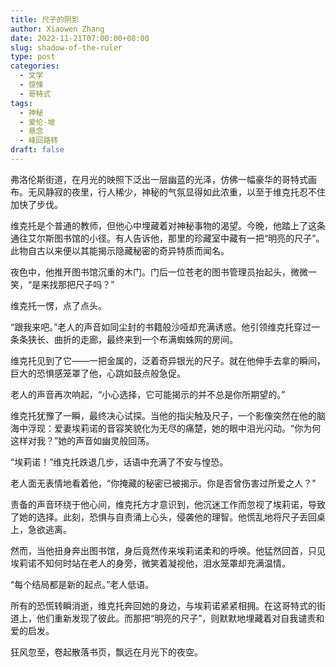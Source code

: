 ```yaml
---
title: 尺子的阴影
author: Xiaowen Zhang
date: 2022-11-21T07:00:00+08:00
slug: shadow-of-the-ruler
type: post
categories:
  - 文学
  - 惊悚
  - 哥特式
tags:
  - 神秘
  - 爱伦·坡
  - 悬念
  - 峰回路转
draft: false
---
```


弗洛伦斯街道，在月光的映照下泛出一层幽蓝的光泽，仿佛一幅豪华的哥特式画布。无风静寂的夜里，行人稀少，神秘的气氛显得如此浓重，以至于维克托忍不住加快了步伐。

维克托是个普通的教师，但他心中埋藏着对神秘事物的渴望。今晚，他踏上了这条通往艾尔斯图书馆的小径。有人告诉他，那里的珍藏室中藏有一把“明亮的尺子”。此物自古以来便以其能揭示隐藏秘密的奇异特质而闻名。

夜色中，他推开图书馆沉重的木门。门后一位苍老的图书管理员抬起头，微微一笑，“是来找那把尺子吗？”

维克托一愣，点了点头。

“跟我来吧。”老人的声音如同尘封的书籍般沙哑却充满诱惑。他引领维克托穿过一条条狭长、曲折的走廊，最终来到一个布满蜘蛛网的房间。

维克托见到了它——一把金属的，泛着奇异银光的尺子。就在他伸手去拿的瞬间，巨大的恐惧感笼罩了他，心跳如鼓点般急促。

老人的声音再次响起，“小心选择，它可能揭示的并不总是你所期望的。”

维克托犹豫了一瞬，最终决心试探。当他的指尖触及尺子，一个影像突然在他的脑海中浮现：爱妻埃莉诺的音容笑貌化为无尽的痛楚，她的眼中泪光闪动。“你为何这样对我？”她的声音如幽灵般回荡。

“埃莉诺！”维克托跌退几步，话语中充满了不安与惶恐。

老人面无表情地看着他，“你掩藏的秘密已被揭示。你是否曾伤害过所爱之人？”

责备的声音环绕于他心间，维克托方才意识到，他沉迷工作而忽视了埃莉诺，导致了她的选择。此刻，恐惧与自责涌上心头，侵袭他的理智。他慌乱地将尺子丢回桌上，急欲逃离。

然而，当他扭身奔出图书馆，身后竟然传来埃莉诺柔和的呼唤。他猛然回首，只见埃莉诺不知何时站在老人的身旁，微笑着凝视他，泪水笼罩却充满温情。

“每个结局都是新的起点。”老人低语。

所有的恐慌转瞬消逝，维克托奔回她的身边，与埃莉诺紧紧相拥。在这哥特式的街道上，他们重新发现了彼此。而那把“明亮的尺子”，则默默地埋藏着对自我谴责和爱的启发。

狂风忽至，卷起散落书页，飘远在月光下的夜空。